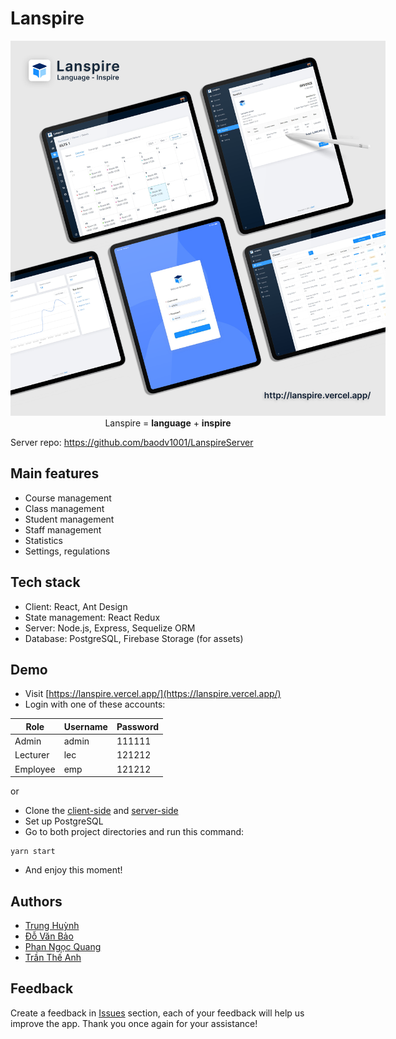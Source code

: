 # Lanspire



<p align="center">
  <img src="https://github.com/akaijs/Lanspire/raw/main/src/assets/images/banner.png" alt="banner" 
  style="max-width: 600px;"/>
  <br>
  Lanspire = <b>language</b> + <b>inspire</b>
</p>
  

Server repo: https://github.com/baodv1001/LanspireServer 

## Main features
- Course management
- Class management
- Student management
- Staff management
- Statistics
- Settings, regulations

## Tech stack 
 - Client: React, Ant Design
 - State management: React Redux
 - Server: Node.js, Express, Sequelize ORM
 - Database: PostgreSQL, Firebase Storage (for assets)

## Demo
- Visit [https://lanspire.vercel.app/](https://lanspire.vercel.app/)
- Login with one of these accounts:

|Role|Username|Password|
|--|--|--|
|Admin| admin|111111
|Lecturer|lec|121212
|Employee|emp|121212

or
- Clone the [client-side](https://github.com/akaijs/Lanspire) and [server-side](https://github.com/baodv1001/LanspireServer)
- Set up PostgreSQL
- Go to both project directories and run this command:
``` shel
yarn start
```
-   And enjoy this moment!

## Authors

- [Trung Huỳnh](https://github.com/trunghq234)
- [Đỗ Văn Bảo](https://github.com/baodv1001)
- [Phan Ngọc Quang](https://github.com/quangpn24)
- [Trần Thế Anh](https://github.com/anhtt2211/)

## Feedback

Create a feedback in [Issues](https://github.com/akaijs/Lanspire/issues) section, each of your feedback will help us improve the app. Thank you once again for your assistance!
